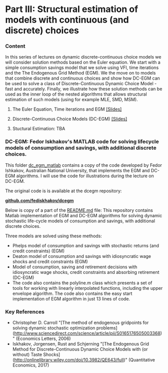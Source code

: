 # Part III: Structural estimation of models with continuous (and discrete) choices
### Content
In this series of lectures on dynamic discrete-continuous choice models we will consider solution methods based on the Euler equation. We start with a simple consumption savings model that we solve using VFI, time iterations and the The Endogenous Grid Method (EGM). We the move on to models that combine discrete and continuous choices and show how DC-EGM can be used to solve a class of Discrete-Continuous Dynamic Choice Model - fast and accurately. Finally, we illustrate how these solution methods can be used as the inner loop of the nested algorithms that allows structural estimation of such models (using for example MLE, SMD, MSM). 

1. The Euler Equation, Time iterations and EGM [[Slides]](https://github.com/bschjerning/dp_ucph/blob/main/3_discrete_continuous_choice/1_euler_egm.ipynb) 
1. Discrete-Continuous Choice Models  (DC-EGM) [[Slides]](https://github.com/bschjerning/dp_ucph/blob/main/3_discrete_continuous_choice/2_dcegm.pdf)

1. Stuctural Estimation: TBA                  

###  DC-EGM: Fedor Iskhakov's MATLAB code for solving lifecycle models of consumption and savings, with additional discrete choices.
This folder [dc_egm_matlab](https://github.com/bschjerning/dp_ucph/tree/main/3_discrete_continuous_choice/dc_egm_matlab) contains a copy of the code developed by Fedor Ishkakov, Australian National University, that implements the EGM and DC-EGM algorithms. I will use the code for illustrations during the lecture on DC-EGM. 

The original code is is available at the dcegm repository: 

**[github.com/fediskhakov/dcegm](github.com/fediskhakov/dcegm)**

Below is copy of a part of the [README.md](https://github.com/fediskhakov/dcegm/blob/master/README.md) file: 
This repository contains Matlab implementation of EGM and DC-EGM algorithms for solving dynamic stochastic life-cycle models of consumption and savings, with additional discrete choices.

Three models are solved using these methods:
- Phelps model of consumption and savings with stochastic returns (and credit constraints) (EGM)
- Deaton model of consumption and savings with idiosyncratic wage shocks and credit constraints (EGM)
- Model of consumption, saving and retirement decisions with idiosyncratic wage shocks, credit constraints and absorbing retirement (DC-EGM)
- The code also contains the polyline.m class which presents a set of tools for working with linearly interpolated functions, including the upper envelope algorithm. The code also contains the easy start implementation of EGM algorithm in just 13 lines of code.

### Key References
- Christopher D. Carroll "[The method of endogenous gridpoints for solving dynamic stochastic optimization problems] (http://www.sciencedirect.com/science/article/pii/S0165176505003368)" (Economics Letters, 2006)
- Iskhakov, Jorgensen, Rust and Schjerning "[The Endogenous Grid Method for Discrete-Continuous Dynamic Choice Models with (or without) Taste Shocks] (http://onlinelibrary.wiley.com/doi/10.3982/QE643/full)" (Quantitative Economics, 2017)
